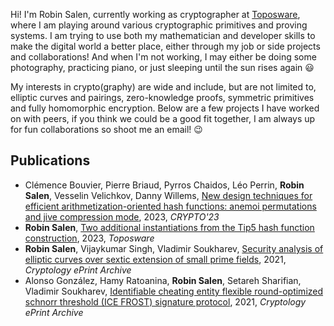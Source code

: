 Hi! I'm Robin Salen, currently working as cryptographer at [Toposware](https://toposware.com/),
where I am playing around various cryptographic primitives and proving systems. I am trying to 
use both my mathematician and developer skills to make the digital world a better place, either
through my job or side projects and collaborations! And when I'm not working, I may either be doing
some photography, practicing piano, or just sleeping until the sun rises again 😃

My interests in crypto(graphy) are wide and include, but are not limited to, elliptic curves and pairings,
zero-knowledge proofs, symmetric primitives and fully homomorphic encryption. Below are a few projects I
have worked on with peers, if you think we could be a good fit together, I am always up for fun collaborations
so shoot me an email! 😉

## Publications

- Clémence Bouvier, Pierre Briaud, Pyrros Chaidos, Léo Perrin, **Robin Salen**, Vesselin Velichkov, Danny Willems, [New design techniques for efficient arithmetization-oriented hash functions: anemoi permutations and jive compression mode](https://link.springer.com/chapter/10.1007/978-3-031-38548-3_17), 2023, *CRYPTO'23*
- **Robin Salen**, [Two additional instantiations from the Tip5 hash function construction](https://toposware.com/paper_tip5.pdf), 2023, *Toposware*
- **Robin Salen**, Vijaykumar Singh, Vladimir Soukharev, [Security analysis of elliptic curves over sextic extension of small prime fields](https://eprint.iacr.org/2022/277), 2021, *Cryptology ePrint Archive*
- Alonso González, Hamy Ratoanina, **Robin Salen**, Setareh Sharifian, Vladimir Soukharev, [Identifiable cheating entity flexible round-optimized schnorr threshold (ICE FROST) signature protocol](https://eprint.iacr.org/2021/1658), 2021, *Cryptology ePrint Archive*